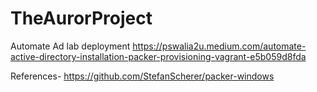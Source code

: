 # TheAurorProject
Automate Ad lab deployment
https://pswalia2u.medium.com/automate-active-directory-installation-packer-provisioning-vagrant-e5b059d8fda

References-
https://github.com/StefanScherer/packer-windows
